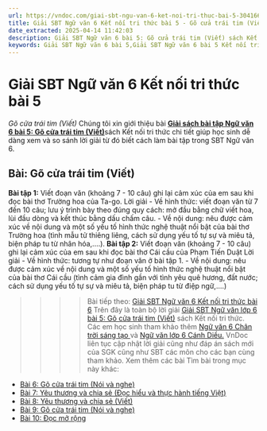 ```yaml
---
url: https://vndoc.com/giai-sbt-ngu-van-6-ket-noi-tri-thuc-bai-5-304166
title: Giải SBT Ngữ văn 6 Kết nối tri thức bài 5 - Gõ cửa trái tim (Viết) - VnDoc.com
date_extracted: 2025-04-14 11:42:03
description: Giải SBT Ngữ văn 6 bài 5: Gõ cửa trái tim (Viết) sách Kết nối tri thức có đáp án chi tiết cho các bạn cùng tham khảo.
keywords: Giải SBT Ngữ văn 6 bài 5,Giải SBT Ngữ văn 6 bài 5 Kết nối tri thức,Giải sách bài tập Ngữ văn KNTT lớp 6,Ngữ văn lớp 6 Kết nối tri thức,giải bài tập ngữ văn lớp 6,bài Gõ cửa trái tim (Viết)
---
```


# Giải SBT Ngữ văn 6 Kết nối tri thức bài 5
 _Gõ cửa trái tim \(Viết\)_
Chúng tôi xin giới thiệu bài [**Giải sách bài tập Ngữ văn 6 bài 5: Gõ cửa trái tim \(Viết\)**](<https://vndoc.com/giai-sbt-ngu-van-6-ket-noi-tri-thuc-bai-5-304166>)sách Kết nối tri thức chi tiết giúp học sinh dễ dàng xem và so sánh lời giải từ đó biết cách làm bài tập trong SBT Ngữ văn 6.
## Bài: Gõ cửa trái tim \(Viết\)
**Bài tập 1:** Viết đoạn văn \(khoảng 7 - 10 câu\) ghi lại cảm xúc của em sau khi đọc bài thơ Trường hoa của Ta-go.
Lời giải
\- Về hình thức: viết đoạn văn từ 7 đến 10 câu; lưu ý trình bày theo đúng quy cách: mở đầu bằng chữ viết hoa, lùi đầu dòng và kết thúc bằng dấu chấm câu.
\- Về nội dung: nêu được cảm xúc về nội dung và một số yếu tố hình thức nghệ thuật nổi bật của bài thơ Trường hoa \(tình mẫu tử thiêng liêng, cách sử dụng yếu tố tự sự và miêu tả, biện pháp tu từ nhân hóa,....\).
**Bài tập 2:** Viết đoạn văn \(khoảng 7 - 10 câu\) ghi lại cảm xúc của em sau khi đọc bài thơ Cái cầu của Phạm Tiến Duật
Lời giải
\- Về hình thức: tương tự như đoạn văn ở bài tập 1.
\- Về nội dung: nêu được cảm xúc về nội dung và một số yếu tố hình thức nghệ thuật nổi bật của bài thơ Cái cầu \(tình cảm gia đình gần với tình yêu quê hương, đất nước; cách sử dụng yếu tố tự sự và miêu tả, biện pháp tu từ điệp ngữ,....\)
>>>> Bài tiếp theo: [Giải SBT Ngữ văn 6 Kết nối tri thức bài 6](<https://vndoc.com/giai-sbt-ngu-van-6-ket-noi-tri-thuc-bai-6-304168>)
Trên đây là toàn bộ lời giải [Giải SBT Ngữ văn lớp 6 bài 5: Gõ cửa trái tim \(Viết\)](<https://vndoc.com/giai-sbt-ngu-van-6-ket-noi-tri-thuc-bai-5-304166>) sách Kết nối tri thức. Các em học sinh tham khảo thêm [Ngữ văn 6 Chân trời sáng tạo ](<https://vndoc.com/ngu-van-6-sach-chan-troi-sang-tao>)và [Ngữ văn lớp 6 Cánh Diều.](<https://vndoc.com/ngu-van-6-sach-canh-dieu>) VnDoc liên tục cập nhật lời giải cũng như đáp án sách mới của SGK cũng như SBT các môn cho các bạn cùng tham khảo.
Xem thêm các bài Tìm bài trong mục này khác:
  * [Bài 6: Gõ cửa trái tim \(Nói và nghe\)](</giai-sbt-ngu-van-6-ket-noi-tri-thuc-bai-6-304168>)
  * [Bài 7: Yêu thương và chia sẻ \(Đọc hiểu và thực hành tiếng Việt\)](</giai-sbt-ngu-van-6-ket-noi-tri-thuc-bai-7-304172>)
  * [Bài 8: Yêu thương và chia sẻ \(Viết\)](</giai-sbt-ngu-van-6-ket-noi-tri-thuc-bai-8-304174>)
  * [Bài 9: Gõ cửa trái tim \(Nói và nghe\)](</giai-sbt-ngu-van-6-ket-noi-tri-thuc-bai-9-304175>)
  * [Bài 10: Đọc mở rộng](</giai-sbt-ngu-van-6-ket-noi-tri-thuc-bai-10-304177>)

